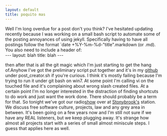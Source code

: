 ```yaml
---
layout: default
title: poquito mas
---
```

Well I'm long overdue for a post don't you think? I've hesitated updating recently because I was working on a small bash script to automate some of the posting annoyances of using jekyll. Specifically having to have all postings follow the format `date +%Y-%m-%d-"title".markdown (or .md). You also need to include a header of:  
	---
	layout: blah
	title: blah
	---

then after that is all the git magic which I'm just starting to get the hang of.Anyhow I've got the preliminary script put together and it's in my [github](https://github.com/woeisme/woeisme.github.com) under post_creator.sh if you're curious. I think it's mostly failing because I'm trying to run it under git bash on win7. At some point I'm calling vi on the touched file and it's complaining about wrong slash created files. At a certain point I'm no longer interested in the distraction of finding shortcuts to do work and just want the work done. There should probably be a term for that. So tonight we've got our radio[show](www.freesoftwareroundtable.org) over at [Stonybrook's](www.wusb.fm) station. We discuss free software culture, projects, law and any grey area in between. It's been going on a few years now and I'm still not sure if we have any REAL listeners, but we keep plugging away. It's strange how almost all projects start with a series of small almost miniscule steps. I guess that applies here as well.  


